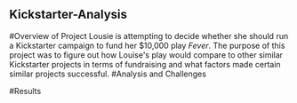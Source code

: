 ## Kickstarter-Analysis
#Overview of Project
Lousie is attempting to decide whether she should run a Kickstarter campaign to fund her $10,000 play *Fever*. The purpose of this project was to figure out how Louise's play would compare to other similar Kickstarter projects in terms of fundraising and what factors made certain similar projects successful. 
#Analysis and Challenges

#Results
